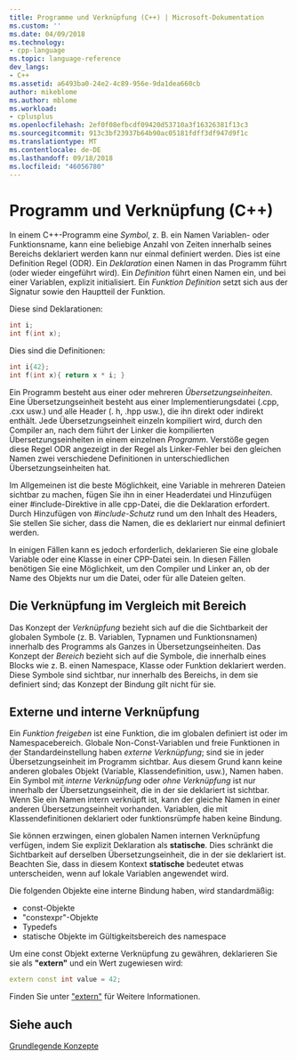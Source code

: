 ```yaml
---
title: Programme und Verknüpfung (C++) | Microsoft-Dokumentation
ms.custom: ''
ms.date: 04/09/2018
ms.technology:
- cpp-language
ms.topic: language-reference
dev_langs:
- C++
ms.assetid: a6493ba0-24e2-4c89-956e-9da1dea660cb
author: mikeblome
ms.author: mblome
ms.workload:
- cplusplus
ms.openlocfilehash: 2ef0f08efbcdf09420d53710a3f16326381f13c3
ms.sourcegitcommit: 913c3bf23937b64b90ac05181fdff3df947d9f1c
ms.translationtype: MT
ms.contentlocale: de-DE
ms.lasthandoff: 09/18/2018
ms.locfileid: "46056780"
---
```

# <a name="program-and-linkage-c"></a>Programm und Verknüpfung (C++)

In einem C++-Programm eine *Symbol*, z. B. ein Namen Variablen- oder Funktionsname, kann eine beliebige Anzahl von Zeiten innerhalb seines Bereichs deklariert werden kann nur einmal definiert werden. Dies ist eine Definition Regel (ODR). Ein *Deklaration* einen Namen in das Programm führt (oder wieder eingeführt wird). Ein *Definition* führt einen Namen ein, und bei einer Variablen, explizit initialisiert. Ein *Funktion Definition* setzt sich aus der Signatur sowie den Hauptteil der Funktion.

Diese sind Deklarationen:

```cpp
int i;
int f(int x);
```

Dies sind die Definitionen:

```cpp
int i{42};
int f(int x){ return x * i; }
```

Ein Programm besteht aus einer oder mehreren *Übersetzungseinheiten*. Eine Übersetzungseinheit besteht aus einer Implementierungsdatei (.cpp, .cxx usw.) und alle Header (. h, .hpp usw.), die ihn direkt oder indirekt enthält. Jede Übersetzungseinheit einzeln kompiliert wird, durch den Compiler an, nach dem führt der Linker die kompilierten Übersetzungseinheiten in einem einzelnen *Programm*. Verstöße gegen diese Regel ODR angezeigt in der Regel als Linker-Fehler bei den gleichen Namen zwei verschiedene Definitionen in unterschiedlichen Übersetzungseinheiten hat.

Im Allgemeinen ist die beste Möglichkeit, eine Variable in mehreren Dateien sichtbar zu machen, fügen Sie ihn in einer Headerdatei und Hinzufügen einer #include-Direktive in alle cpp-Datei, die die Deklaration erfordert. Durch Hinzufügen von *#include-Schutz* rund um den Inhalt des Headers, Sie stellen Sie sicher, dass die Namen, die es deklariert nur einmal definiert werden.

In einigen Fällen kann es jedoch erforderlich, deklarieren Sie eine globale Variable oder eine Klasse in einer CPP-Datei sein. In diesen Fällen benötigen Sie eine Möglichkeit, um den Compiler und Linker an, ob der Name des Objekts nur um die Datei, oder für alle Dateien gelten.

## <a name="linkage-vs-scope"></a>Die Verknüpfung im Vergleich mit Bereich

Das Konzept der *Verknüpfung* bezieht sich auf die die Sichtbarkeit der globalen Symbole (z. B. Variablen, Typnamen und Funktionsnamen) innerhalb des Programms als Ganzes in Übersetzungseinheiten. Das Konzept der *Bereich* bezieht sich auf die Symbole, die innerhalb eines Blocks wie z. B. einen Namespace, Klasse oder Funktion deklariert werden. Diese Symbole sind sichtbar, nur innerhalb des Bereichs, in dem sie definiert sind; das Konzept der Bindung gilt nicht für sie.

## <a name="external-vs-internal-linkage"></a>Externe und interne Verknüpfung

Ein *Funktion freigeben* ist eine Funktion, die im globalen definiert ist oder im Namespacebereich. Globale Non-Const-Variablen und freie Funktionen in der Standardeinstellung haben *externe Verknüpfung*; sind sie in jeder Übersetzungseinheit im Programm sichtbar. Aus diesem Grund kann keine anderen globales Objekt (Variable, Klassendefinition, usw.), Namen haben. Ein Symbol mit *interne Verknüpfung* oder *ohne Verknüpfung* ist nur innerhalb der Übersetzungseinheit, die in der sie deklariert ist sichtbar. Wenn Sie ein Namen intern verknüpft ist, kann der gleiche Namen in einer anderen Übersetzungseinheit vorhanden. Variablen, die mit Klassendefinitionen deklariert oder funktionsrümpfe haben keine Bindung.

Sie können erzwingen, einen globalen Namen internen Verknüpfung verfügen, indem Sie explizit Deklaration als **statische**. Dies schränkt die Sichtbarkeit auf derselben Übersetzungseinheit, die in der sie deklariert ist. Beachten Sie, dass in diesem Kontext **statische** bedeutet etwas unterscheiden, wenn auf lokale Variablen angewendet wird.

Die folgenden Objekte eine interne Bindung haben, wird standardmäßig:
- const-Objekte
- "constexpr"-Objekte
- Typedefs
- statische Objekte im Gültigkeitsbereich des namespace

Um eine const Objekt externe Verknüpfung zu gewähren, deklarieren Sie sie als **"extern"** und ein Wert zugewiesen wird:

```cpp
extern const int value = 42;
```

Finden Sie unter ["extern"](extern-cpp.md) für Weitere Informationen.

## <a name="see-also"></a>Siehe auch

[Grundlegende Konzepte](../cpp/basic-concepts-cpp.md)